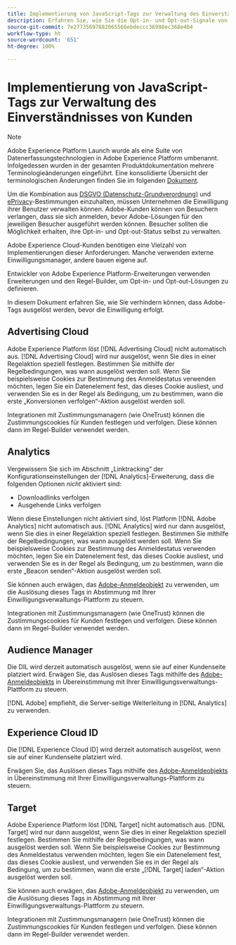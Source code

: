```yaml
---
title: Implementierung von JavaScript-Tags zur Verwaltung des Einverständnisses von Kunden
description: Erfahren Sie, wie Sie die Opt-in- und Opt-out-Signale von Kunden für verschiedene Adobe-Lösungen in Adobe Experience Platform verwalten.
source-git-commit: 7e27735697882065566ebdeccc36998ec368e404
workflow-type: ht
source-wordcount: '651'
ht-degree: 100%

---
```


# Implementierung von JavaScript-Tags zur Verwaltung des Einverständnisses von Kunden

>[!NOTE]
>
>Adobe Experience Platform Launch wurde als eine Suite von Datenerfassungstechnologien in Adobe Experience Platform umbenannt. Infolgedessen wurden in der gesamten Produktdokumentation mehrere Terminologieänderungen eingeführt. Eine konsolidierte Übersicht der terminologischen Änderungen finden Sie im folgenden [Dokument](../../term-updates.md).

Um die Kombination aus [DSGVO (Datenschutz-Grundverordnung)](https://gdpr-info.eu/art-7-gdpr/) und [ePrivacy](https://medium.com/mydata/consent-lost-gdpr-and-found-eprivacy-e85cf881ffb)-Bestimmungen einzuhalten, müssen Unternehmen die Einwilligung ihrer Benutzer verwalten können. Adobe-Kunden können von Besuchern verlangen, dass sie sich anmelden, bevor Adobe-Lösungen für den jeweiligen Besucher ausgeführt werden können. Besucher sollten die Möglichkeit erhalten, ihre Opt-in- und Opt-out-Status selbst zu verwalten.

Adobe Experience Cloud-Kunden benötigen eine Vielzahl von Implementierungen dieser Anforderungen. Manche verwenden externe Einwilligungsmanager, andere bauen eigene auf.

Entwickler von Adobe Experience Platform-Erweiterungen verwenden Erweiterungen und den Regel-Builder, um Opt-in- und Opt-out-Lösungen zu definieren.

In diesem Dokument erfahren Sie, wie Sie verhindern können, dass Adobe-Tags ausgelöst werden, bevor die Einwilligung erfolgt.

## Advertising Cloud

Adobe Experience Platform löst [!DNL Advertising Cloud] nicht automatisch aus. [!DNL Advertising Cloud] wird nur ausgelöst, wenn Sie dies in einer Regelaktion speziell festlegen. Bestimmen Sie mithilfe der Regelbedingungen, was wann ausgelöst werden soll. Wenn Sie beispielsweise Cookies zur Bestimmung des Anmeldestatus verwenden möchten, legen Sie ein Datenelement fest, das dieses Cookie ausliest, und verwenden Sie es in der Regel als Bedingung, um zu bestimmen, wann die erste „Konversionen verfolgen“-Aktion ausgelöst werden soll.

Integrationen mit Zustimmungsmanagern (wie OneTrust) können die Zustimmungscookies für Kunden festlegen und verfolgen. Diese können dann im Regel-Builder verwendet werden.

## Analytics

Vergewissern Sie sich im Abschnitt „Linktracking“ der Konfigurationseinstellungen der [!DNL Analytics]-Erweiterung, dass die folgenden Optionen *nicht* aktiviert sind:

* Downloadlinks verfolgen
* Ausgehende Links verfolgen

Wenn diese Einstellungen nicht aktiviert sind, löst Platform [!DNL Adobe Analytics] nicht automatisch aus. [!DNL Analytics] wird nur dann ausgelöst, wenn Sie dies in einer Regelaktion speziell festlegen. Bestimmen Sie mithilfe der Regelbedingungen, was wann ausgelöst werden soll. Wenn Sie beispielsweise Cookies zur Bestimmung des Anmeldestatus verwenden möchten, legen Sie ein Datenelement fest, das dieses Cookie ausliest, und verwenden Sie es in der Regel als Bedingung, um zu bestimmen, wann die erste „Beacon senden“-Aktion ausgelöst werden soll.

Sie können auch erwägen, das [Adobe-Anmeldeobjekt](https://experienceleague.adobe.com/docs/id-service/using/implementation/opt-in-service/optin-overview.html?lang=de) zu verwenden, um die Auslösung dieses Tags in Abstimmung mit Ihrer Einwilligungsverwaltungs-Plattform zu steuern.

Integrationen mit Zustimmungsmanagern (wie OneTrust) können die Zustimmungscookies für Kunden festlegen und verfolgen. Diese können dann im Regel-Builder verwendet werden.

## Audience Manager

Die DIL wird derzeit automatisch ausgelöst, wenn sie auf einer Kundenseite platziert wird. Erwägen Sie, das Auslösen dieses Tags mithilfe des [Adobe-Anmeldeobjekts](https://experienceleague.adobe.com/docs/id-service/using/implementation/opt-in-service/optin-overview.html?lang=de) in Übereinstimmung mit Ihrer Einwilligungsverwaltungs-Plattform zu steuern.

[!DNL Adobe] empfiehlt, die Server-seitige Weiterleitung in [!DNL Analytics] zu verwenden.

## Experience Cloud ID

Die [!DNL Experience Cloud ID] wird derzeit automatisch ausgelöst, wenn sie auf einer Kundenseite platziert wird.

Erwägen Sie, das Auslösen dieses Tags mithilfe des [Adobe-Anmeldeobjekts](https://experienceleague.adobe.com/docs/id-service/using/implementation/opt-in-service/optin-overview.html?lang=de) in Übereinstimmung mit Ihrer Einwilligungsverwaltungs-Plattform zu steuern.

## Target

Adobe Experience Platform löst [!DNL Target] nicht automatisch aus. [!DNL Target] wird nur dann ausgelöst, wenn Sie dies in einer Regelaktion speziell festlegen. Bestimmen Sie mithilfe der Regelbedingungen, was wann ausgelöst werden soll. Wenn Sie beispielsweise Cookies zur Bestimmung des Anmeldestatus verwenden möchten, legen Sie ein Datenelement fest, das dieses Cookie ausliest, und verwenden Sie es in der Regel als Bedingung, um zu bestimmen, wann die erste „[!DNL Target] laden“-Aktion ausgelöst werden soll.

Sie können auch erwägen, das [Adobe-Anmeldeobjekt](https://experienceleague.adobe.com/docs/id-service/using/implementation/opt-in-service/optin-overview.html?lang=de) zu verwenden, um die Auslösung dieses Tags in Abstimmung mit Ihrer Einwilligungsverwaltungs-Plattform zu steuern.

Integrationen mit Zustimmungsmanagern (wie OneTrust) können die Zustimmungscookies für Kunden festlegen und verfolgen. Diese können dann im Regel-Builder verwendet werden.
